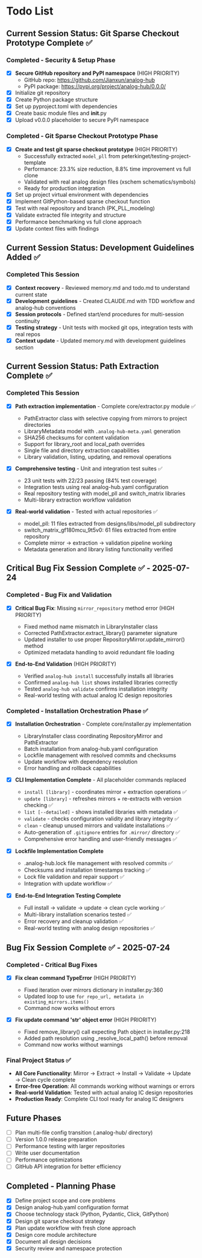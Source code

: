 # Todo List

## Current Session Status: Git Sparse Checkout Prototype Complete ✅

### Completed - Security & Setup Phase
- [x] **Secure GitHub repository and PyPI namespace** (HIGH PRIORITY)
  - GitHub repo: https://github.com/Jianxun/analog-hub  
  - PyPI package: https://pypi.org/project/analog-hub/0.0.0/
- [x] Initialize git repository
- [x] Create Python package structure
- [x] Set up pyproject.toml with dependencies
- [x] Create basic module files and __init__.py
- [x] Upload v0.0.0 placeholder to secure PyPI namespace

### Completed - Git Sparse Checkout Prototype Phase
- [x] **Create and test git sparse checkout prototype** (HIGH PRIORITY)
  - Successfully extracted `model_pll` from peterkinget/testing-project-template
  - Performance: 23.3% size reduction, 8.8% time improvement vs full clone
  - Validated with real analog design files (xschem schematics/symbols)
  - Ready for production integration
- [x] Set up project virtual environment with dependencies
- [x] Implement GitPython-based sparse checkout function
- [x] Test with real repository and branch (PK_PLL_modeling)
- [x] Validate extracted file integrity and structure
- [x] Performance benchmarking vs full clone approach
- [x] Update context files with findings

## Current Session Status: Development Guidelines Added ✅

### Completed This Session
- [x] **Context recovery** - Reviewed memory.md and todo.md to understand current state
- [x] **Development guidelines** - Created CLAUDE.md with TDD workflow and analog-hub conventions
- [x] **Session protocols** - Defined start/end procedures for multi-session continuity
- [x] **Testing strategy** - Unit tests with mocked git ops, integration tests with real repos
- [x] **Context update** - Updated memory.md with development guidelines section

## Current Session Status: Path Extraction Complete ✅

### Completed This Session
- [x] **Path extraction implementation** - Complete core/extractor.py module ✅
  - PathExtractor class with selective copying from mirrors to project directories
  - LibraryMetadata model with `.analog-hub-meta.yaml` generation 
  - SHA256 checksums for content validation
  - Support for library_root and local_path overrides
  - Single file and directory extraction capabilities
  - Library validation, listing, updating, and removal operations

- [x] **Comprehensive testing** - Unit and integration test suites ✅
  - 23 unit tests with 22/23 passing (84% test coverage)
  - Integration tests using real analog-hub.yaml configuration
  - Real repository testing with model_pll and switch_matrix libraries
  - Multi-library extraction workflow validation

- [x] **Real-world validation** - Tested with actual repositories ✅
  - model_pll: 11 files extracted from designs/libs/model_pll subdirectory
  - switch_matrix_gf180mcu_9t5v0: 61 files extracted from entire repository
  - Complete mirror → extraction → validation pipeline working
  - Metadata generation and library listing functionality verified

## Critical Bug Fix Session Complete ✅ - 2025-07-24

### Completed - Bug Fix and Validation 
- [x] **Critical Bug Fix**: Missing `mirror_repository` method error (HIGH PRIORITY)
  - Fixed method name mismatch in LibraryInstaller class
  - Corrected PathExtractor.extract_library() parameter signature
  - Updated installer to use proper RepositoryMirror.update_mirror() method
  - Optimized metadata handling to avoid redundant file loading

- [x] **End-to-End Validation** (HIGH PRIORITY)
  - Verified `analog-hub install` successfully installs all libraries
  - Confirmed `analog-hub list` shows installed libraries correctly
  - Tested `analog-hub validate` confirms installation integrity
  - Real-world testing with actual analog IC design repositories

### Completed - Installation Orchestration Phase ✅
- [x] **Installation Orchestration** - Complete core/installer.py implementation
  - LibraryInstaller class coordinating RepositoryMirror and PathExtractor
  - Batch installation from analog-hub.yaml configuration
  - Lockfile management with resolved commits and checksums
  - Update workflow with dependency resolution
  - Error handling and rollback capabilities

- [x] **CLI Implementation Complete** - All placeholder commands replaced
  - `install [library]` - coordinates mirror + extraction operations ✅
  - `update [library]` - refreshes mirrors + re-extracts with version checking ✅
  - `list [--detailed]` - shows installed libraries with metadata ✅
  - `validate` - checks configuration validity and library integrity ✅
  - `clean` - cleanup unused mirrors and validate installations ✅
  - Auto-generation of `.gitignore` entries for `.mirror/` directory ✅
  - Comprehensive error handling and user-friendly messages ✅

- [x] **Lockfile Implementation Complete** 
  - .analog-hub.lock file management with resolved commits ✅
  - Checksums and installation timestamps tracking ✅
  - Lock file validation and repair support ✅
  - Integration with update workflow ✅

- [x] **End-to-End Integration Testing Complete**
  - Full install → validate → update → clean cycle working ✅
  - Multi-library installation scenarios tested ✅
  - Error recovery and cleanup validation ✅
  - Real-world testing with analog design repositories ✅

## Bug Fix Session Complete ✅ - 2025-07-24

### Completed - Critical Bug Fixes
- [x] **Fix clean command TypeError** (HIGH PRIORITY)
  - Fixed iteration over mirrors dictionary in installer.py:360
  - Updated loop to use `for repo_url, metadata in existing_mirrors.items()`
  - Command now works without errors

- [x] **Fix update command 'str' object error** (HIGH PRIORITY)  
  - Fixed remove_library() call expecting Path object in installer.py:218
  - Added path resolution using _resolve_local_path() before removal
  - Command now works without warnings

### **Final Project Status** ✅
- **All Core Functionality**: Mirror → Extract → Install → Validate → Update → Clean cycle complete
- **Error-free Operation**: All commands working without warnings or errors
- **Real-world Validation**: Tested with actual analog IC design repositories
- **Production Ready**: Complete CLI tool ready for analog IC designers

## Future Phases
- [ ] Plan multi-file config transition (.analog-hub/ directory)
- [ ] Version 1.0.0 release preparation
- [ ] Performance testing with larger repositories
- [ ] Write user documentation
- [ ] Performance optimizations
- [ ] GitHub API integration for better efficiency

## Completed - Planning Phase
- [x] Define project scope and core problems
- [x] Design analog-hub.yaml configuration format
- [x] Choose technology stack (Python, Pydantic, Click, GitPython)  
- [x] Design git sparse checkout strategy
- [x] Plan update workflow with fresh clone approach
- [x] Design core module architecture
- [x] Document all design decisions
- [x] Security review and namespace protection